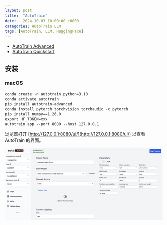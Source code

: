 ```yaml
---
layout: post
title:  "AutoTrain"
date:   2024-10-03 10:00:00 +0800
categories: AutoTrain LLM
tags: [AutoTrain, LLM, HuggingFace]
---
```


- [AutoTrain Advanced](https://github.com/huggingface/autotrain-advanced)
- [AutoTrain Quickstart](https://huggingface.co/docs/autotrain/quickstart)

## 安装
### macOS
```shell
conda create -n autotrain python=3.10
conda activate autotrain
pip install autotrain-advanced
conda install pytorch torchvision torchaudio -c pytorch
pip install numpy==1.26.0
export HF_TOKEN=xxx
autotrain app --port 8080 --host 127.0.0.1
```

浏览器打开 [http://127.0.0.1:8080/ui/](http://127.0.0.1:8080/ui/) 以查看 AutoTrain 的界面。

![](/images/2024/AutoTrain/main-ui.png)
